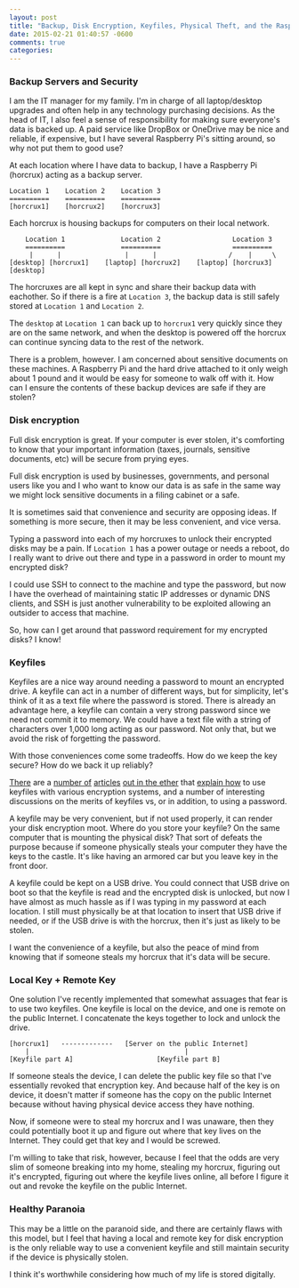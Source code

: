 ```yaml
---
layout: post
title: "Backup, Disk Encryption, Keyfiles, Physical Theft, and the Raspberry Pi"
date: 2015-02-21 01:40:57 -0600
comments: true
categories:
---
```


### Backup Servers and Security

I am the IT manager for my family.  I'm in charge of all laptop/desktop upgrades and often help in any technology purchasing decisions.  As the head of IT, I also feel a sense of responsibility for making sure everyone's data is backed up.  A paid service like DropBox or OneDrive may be nice and reliable, if expensive, but I have several Raspberry Pi's sitting around, so why not put them to good use?

At each location where I have data to backup, I have a Raspberry Pi (horcrux) acting as a backup server.

    Location 1    Location 2    Location 3
    ==========    ==========    ==========
    [horcrux1]    [horcrux2]    [horcrux3]

Each horcrux is housing backups for computers on their local network.

        Location 1              Location 2                  Location 3
        ==========              ==========                  ==========
         |      |                |      |                  /    |     \
    [desktop] [horcrux1]    [laptop] [horcrux2]    [laptop] [horcrux3] [desktop]

The horcruxes are all kept in sync and share their backup data with eachother.  So if there is a fire at `Location 3`, the backup data is still safely stored at `Location 1` and `Location 2`.

The `desktop` at `Location 1` can back up to `horcrux1` very quickly since they are on the same network, and when the desktop is powered off the horcrux can continue syncing data to the rest of the network.

There is a problem, however.  I am concerned about sensitive documents on these machines.  A Raspberry Pi and the hard drive attached to it only weigh about 1 pound and it would be easy for someone to walk off with it.  How can I ensure the contents of these backup devices are safe if they are stolen?

<!-- more -->

### Disk encryption
Full disk encryption is great.  If your computer is ever stolen, it's comforting to know that your important information (taxes, journals, sensitive documents, etc) will be secure from prying eyes.

Full disk encryption is used by businesses, governments, and personal users like you and I who want to know our data is as safe in the same way we might lock sensitive documents in a filing cabinet or a safe.

It is sometimes said that convenience and security are opposing ideas.  If something is more secure, then it may be less convenient, and vice versa.

Typing a password into each of my horcruxes to unlock their encrypted disks may be a pain.  If `Location 1` has a power outage or needs a reboot, do I really want to drive out there and type in a password in order to mount my encrypted disk?

I could use SSH to connect to the machine and type the password, but now I have the overhead of maintaining static IP addresses or dynamic DNS clients, and SSH is just another vulnerability to be exploited allowing an outsider to access that machine.

So, how can I get around that password requirement for my encrypted disks?  I know!

### Keyfiles

Keyfiles are a nice way around needing a password to mount an encrypted drive.  A keyfile can act in a number of different ways, but for simplicity, let's think of it as a text file where the password is stored.  There is already an advantage here, a keyfile can contain a very strong password since we need not commit it to memory.  We could have a text file with a string of characters over 1,000 long acting as our password.  Not only that, but we avoid the risk of forgetting the password.

With those conveniences come some tradeoffs.  How do we keep the key secure?  How do we back it up reliably?

[There](http://ubuntuforums.org/showthread.php?t=837416) are a [number of](http://security.stackexchange.com/questions/44081/how-does-a-key-file-increase-the-security-of-a-password-manager) [articles](https://wiki.archlinux.org/index.php/Dm-crypt/Device_encryption#Keyfiles) [out in the ether](http://superuser.com/questions/22604/keepass-use-a-key-file-or-a-regular-password) that [explain how](https://www.encsec.com/blog/9-company-news/encsec-articles/104-password-encryption-versus-key-file-encryption) to use keyfiles with various encryption systems, and a number of interesting discussions on the merits of keyfiles vs, or in addition, to using a password.

A keyfile may be very convenient, but if not used properly, it can render your disk encryption moot.  Where do you store your keyfile?  On the same computer that is mounting the physical disk?  That sort of defeats the purpose because if someone physically steals your computer they have the keys to the castle.  It's like having an armored car but you leave key in the front door.

A keyfile could be kept on a USB drive.  You could connect that USB drive on boot so that the keyfile is read and the encrypted disk is unlocked, but now I have almost as much hassle as if I was typing in my password at each location.  I still must physically be at that location to insert that USB drive if needed, or if the USB drive is with the horcrux, then it's just as likely to be stolen.

I want the convenience of a keyfile, but also the peace of mind from knowing that if someone steals my horcrux that it's data will be secure.

### Local Key + Remote Key
One solution I've recently implemented that somewhat assuages that fear is to use two keyfiles.  One keyfile is local on the device, and one is remote on the public Internet.  I concatenate the keys together to lock and unlock the drive.

    [horcrux1]   -------------   [Server on the public Internet]
        |                                       |
    [Keyfile part A]                     [Keyfile part B]

If someone steals the device, I can delete the public key file so that I've essentially revoked that encryption key.  And because half of the key is on device, it doesn't matter if someone has the copy on the public Internet because without having physical device access they have nothing.

Now, if someone were to steal my horcrux and I was unaware, then they could potentially boot it up and figure out where that key lives on the Internet.  They could get that key and I would be screwed.

I'm willing to take that risk, however, because I feel that the odds are very slim of someone breaking into my home, stealing my horcrux, figuring out it's encrypted, figuring out where the keyfile lives online, all before I figure it out and revoke the keyfile on the public Internet.

### Healthy Paranoia

This may be a little on the paranoid side, and there are certainly flaws with this model, but I feel that having a local and remote key for disk encryption is the only reliable way to use a convenient keyfile and still maintain security if the device is physically stolen.

I think it's worthwhile considering how much of my life is stored digitally.

